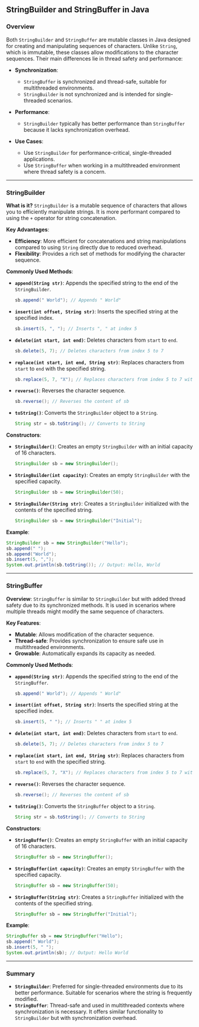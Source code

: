 
## StringBuilder and StringBuffer in Java

### Overview
Both `StringBuilder` and `StringBuffer` are mutable classes in Java designed for creating and manipulating sequences of characters. Unlike `String`, which is immutable, these classes allow modifications to the character sequences. Their main differences lie in thread safety and performance:

- **Synchronization**:
  - `StringBuffer` is synchronized and thread-safe, suitable for multithreaded environments.
  - `StringBuilder` is not synchronized and is intended for single-threaded scenarios.

- **Performance**:
  - `StringBuilder` typically has better performance than `StringBuffer` because it lacks synchronization overhead.

- **Use Cases**:
  - Use `StringBuilder` for performance-critical, single-threaded applications.
  - Use `StringBuffer` when working in a multithreaded environment where thread safety is a concern.

---

### StringBuilder

**What is it?**
`StringBuilder` is a mutable sequence of characters that allows you to efficiently manipulate strings. It is more performant compared to using the `+` operator for string concatenation.

**Key Advantages**:
- **Efficiency**: More efficient for concatenations and string manipulations compared to using `String` directly due to reduced overhead.
- **Flexibility**: Provides a rich set of methods for modifying the character sequence.

**Commonly Used Methods**:
- **`append(String str)`**: Appends the specified string to the end of the `StringBuilder`.
  ```java
  sb.append(" World"); // Appends " World"
  ```
- **`insert(int offset, String str)`**: Inserts the specified string at the specified index.
  ```java
  sb.insert(5, ", "); // Inserts ", " at index 5
  ```
- **`delete(int start, int end)`**: Deletes characters from `start` to `end`.
  ```java
  sb.delete(5, 7); // Deletes characters from index 5 to 7
  ```
- **`replace(int start, int end, String str)`**: Replaces characters from `start` to `end` with the specified string.
  ```java
  sb.replace(5, 7, "X"); // Replaces characters from index 5 to 7 with "X"
  ```
- **`reverse()`**: Reverses the character sequence.
  ```java
  sb.reverse(); // Reverses the content of sb
  ```
- **`toString()`**: Converts the `StringBuilder` object to a `String`.
  ```java
  String str = sb.toString(); // Converts to String
  ```

**Constructors**:
- **`StringBuilder()`**: Creates an empty `StringBuilder` with an initial capacity of 16 characters.
  ```java
  StringBuilder sb = new StringBuilder();
  ```
- **`StringBuilder(int capacity)`**: Creates an empty `StringBuilder` with the specified capacity.
  ```java
  StringBuilder sb = new StringBuilder(50);
  ```
- **`StringBuilder(String str)`**: Creates a `StringBuilder` initialized with the contents of the specified string.
  ```java
  StringBuilder sb = new StringBuilder("Initial");
  ```

**Example**:
```java
StringBuilder sb = new StringBuilder("Hello");
sb.append(" ");
sb.append("World");
sb.insert(5, ",");
System.out.println(sb.toString()); // Output: Hello, World
```

---

### StringBuffer

**Overview**:
`StringBuffer` is similar to `StringBuilder` but with added thread safety due to its synchronized methods. It is used in scenarios where multiple threads might modify the same sequence of characters.

**Key Features**:
- **Mutable**: Allows modification of the character sequence.
- **Thread-safe**: Provides synchronization to ensure safe use in multithreaded environments.
- **Growable**: Automatically expands its capacity as needed.

**Commonly Used Methods**:
- **`append(String str)`**: Appends the specified string to the end of the `StringBuffer`.
  ```java
  sb.append(" World"); // Appends " World"
  ```
- **`insert(int offset, String str)`**: Inserts the specified string at the specified index.
  ```java
  sb.insert(5, " "); // Inserts " " at index 5
  ```
- **`delete(int start, int end)`**: Deletes characters from `start` to `end`.
  ```java
  sb.delete(5, 7); // Deletes characters from index 5 to 7
  ```
- **`replace(int start, int end, String str)`**: Replaces characters from `start` to `end` with the specified string.
  ```java
  sb.replace(5, 7, "X"); // Replaces characters from index 5 to 7 with "X"
  ```
- **`reverse()`**: Reverses the character sequence.
  ```java
  sb.reverse(); // Reverses the content of sb
  ```
- **`toString()`**: Converts the `StringBuffer` object to a `String`.
  ```java
  String str = sb.toString(); // Converts to String
  ```

**Constructors**:
- **`StringBuffer()`**: Creates an empty `StringBuffer` with an initial capacity of 16 characters.
  ```java
  StringBuffer sb = new StringBuffer();
  ```
- **`StringBuffer(int capacity)`**: Creates an empty `StringBuffer` with the specified capacity.
  ```java
  StringBuffer sb = new StringBuffer(50);
  ```
- **`StringBuffer(String str)`**: Creates a `StringBuffer` initialized with the contents of the specified string.
  ```java
  StringBuffer sb = new StringBuffer("Initial");
  ```

**Example**:
```java
StringBuffer sb = new StringBuffer("Hello");
sb.append(" World");
sb.insert(5, " ");
System.out.println(sb); // Output: Hello World
```

---

### Summary

- **`StringBuilder`**: Preferred for single-threaded environments due to its better performance. Suitable for scenarios where the string is frequently modified.
- **`StringBuffer`**: Thread-safe and used in multithreaded contexts where synchronization is necessary. It offers similar functionality to `StringBuilder` but with synchronization overhead.
